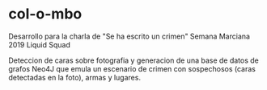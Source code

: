 # col-o-mbo
Desarrollo para la charla de "Se ha escrito un crimen" Semana Marciana 2019 Liquid Squad

Deteccion de caras sobre fotografia y generacion de una base de datos de grafos Neo4J que emula un escenario de crimen con sospechosos (caras detectadas en la foto), armas y lugares.
